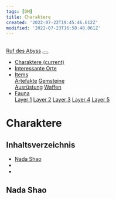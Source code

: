```yaml
---
tags: [DM]
title: Charaktere
created: '2022-07-22T19:45:46.612Z'
modified: '2022-07-23T16:58:48.061Z'
---
```


<div class="meta_for_parser tablespecs" style="visibility:hidden">Charaktere</div>
<link rel="stylesheet" href="https://cdn.jsdelivr.net/npm/bootstrap@4.5.3/dist/css/bootstrap.min.css" integrity="sha384-TX8t27EcRE3e/ihU7zmQxVncDAy5uIKz4rEkgIXeMed4M0jlfIDPvg6uqKI2xXr2" crossorigin="anonymous">
<nav class="navbar navbar-expand-lg navbar-light bg-light">
  <a class="navbar-brand" href="kampagne">Ruf des Abyss</a>
  <button class="navbar-toggler" type="button" data-toggle="collapse" data-target="#navbarSupportedContent" aria-controls="navbarSupportedContent" aria-expanded="false" aria-label="Toggle navigation">
    <span class="navbar-toggler-icon"></span>
  </button>

  <div class="collapse navbar-collapse" id="navbarSupportedContent">
    <ul class="navbar-nav mr-auto">
      <li class="nav-item">
        <a class="nav-link" href="Charaktere"> Charaktere <span class="sr-only">(current)</span></a>
      </li>
      <li class="nav-item active">
        <a class="nav-link" href="Interessante Orte"> Interessante Orte </a>
      </li>
      <li class="nav-item dropdown">
        <a class="nav-link dropdown-toggle" href="#" id="navbarDropdown" role="button" data-toggle="dropdown" aria-haspopup="true" aria-expanded="false">
          Items
        </a>
        <div class="dropdown-menu" aria-labelledby="navbarDropdown">
          <a class="dropdown-item" href="Artefakte">Artefakte</a>
          <a class="dropdown-item" href="Gemsteine">Gemsteine</a>
          <div class="dropdown-divider"></div>
          <a class="dropdown-item" href="Ausrüstung">Ausrüstung</a>
          <a class="dropdown-item" href="Waffen">Waffen</a>
        </div>
      </li> 
	<li class="nav-item dropdown">
        <a class="nav-link dropdown-toggle" href="Fauna" id="navbarDropdown" role="button" data-toggle="dropdown" aria-haspopup="true" aria-expanded="false">
          Fauna
        </a>
        <div class="dropdown-menu" aria-labelledby="navbarDropdown">
          <a class="dropdown-item" href="FaunaL1">Layer 1</a>
          <a class="dropdown-item" href="FaunaL2">Layer 2</a>
          <a class="dropdown-item" href="FaunaL3">Layer 3</a>
          <a class="dropdown-item" href="FaunaL4">Layer 4</a>
          <a class="dropdown-item" href="FaunaL5">Layer 5</a>
        </div>
      </li>
    </ul>
  </div>
</nav>

# Charaktere

## Inhaltsverzeichnis

- [Nada Shao](#1)
- [](#2)
- [](#3)

## <a name="1"></a> Nada Shao
